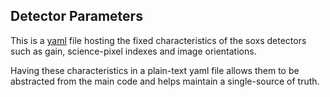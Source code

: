 ## Detector Parameters

This is a [yaml](https://yaml.org/) file hosting the fixed characteristics of the soxs detectors such as gain, science-pixel indexes and image orientations.

Having these characteristics in a plain-text yaml file allows them to be abstracted from the main code and helps maintain a single-source of truth.

